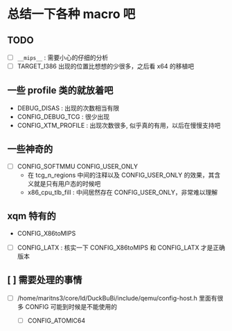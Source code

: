# 总结一下各种 macro 吧

## TODO
- [ ] `__mips__` : 需要小心的仔细的分析
- [ ] TARGET_I386 出现的位置比想想的少很多，之后看 x64 的移植吧

## 一些 profile 类的就放着吧

- DEBUG_DISAS : 出现的次数相当有限
- CONFIG_DEBUG_TCG : 很少出现
- CONFIG_XTM_PROFILE : 出现次数很多, 似乎真的有用，以后在慢慢支持吧

## 一些神奇的
- [ ] CONFIG_SOFTMMU CONFIG_USER_ONLY
    - 在 tcg_n_regions 中间的注释以及 CONFIG_USER_ONLY 的效果，其含义就是只有用户态的时候吧
    - x86_cpu_tlb_fill : 中间居然存在 CONFIG_USER_ONLY，非常难以理解

## xqm 特有的
- CONFIG_X86toMIPS
- [ ] CONFIG_LATX : 核实一下 CONFIG_X86toMIPS 和 CONFIG_LATX 才是正确版本

## [ ] 需要处理的事情
- [ ] /home/maritns3/core/ld/DuckBuBi/include/qemu/config-host.h 里面有很多 CONFIG 可能到时候是不能使用的
  - [ ] CONFIG_ATOMIC64

